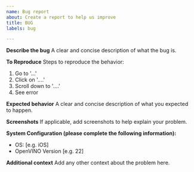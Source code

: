 ```yaml
---
name: Bug report
about: Create a report to help us improve
title: BUG
labels: bug

---
```


**Describe the bug**
A clear and concise description of what the bug is.

**To Reproduce**
Steps to reproduce the behavior:
1. Go to '...'
2. Click on '....'
3. Scroll down to '....'
4. See error

**Expected behavior**
A clear and concise description of what you expected to happen.

**Screenshots**
If applicable, add screenshots to help explain your problem.

**System Configuration (please complete the following information):**
 - OS: [e.g. iOS]
 - OpenVINO Version [e.g. 22]

**Additional context**
Add any other context about the problem here.
